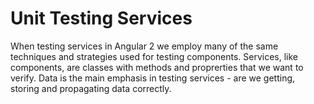 # Unit Testing Services

When testing services in Angular 2 we employ many of the same techniques and strategies used for testing components. Services, like components, are classes with methods and proprerties that we want to verify. Data is the main emphasis in testing services - are we getting, storing and propagating data correctly.
